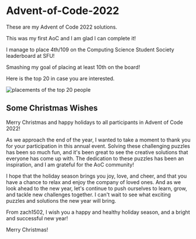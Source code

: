 # Advent-of-Code-2022

These are my Advent of Code 2022 solutions.

This was my first AoC and I am glad I can complete it!

I manage to place 4th/109 on the Computing Science Student Society leaderboard at SFU!

Smashing my goal of placing at least 10th on the board!

Here is the top 20 in case you are interested.

![placements of the top 20 people](https://i.imgur.com/I1EQ4qY.png)

## Some Christmas Wishes

Merry Christmas and happy holidays to all participants in Advent of Code 2022!

As we approach the end of the year, I wanted to take a moment to thank you for your participation in this annual event. Solving these challenging puzzles has been so much fun, and it's been great to see the creative solutions that everyone has come up with. The dedication to these puzzles has been an inspiration, and I am grateful for the AoC community!

I hope that the holiday season brings you joy, love, and cheer, and that you have a chance to relax and enjoy the company of loved ones. And as we look ahead to the new year, let's continue to push ourselves to learn, grow, and tackle new challenges together. I can't wait to see what exciting puzzles and solutions the new year will bring.

From zach1502, I wish you a happy and healthy holiday season, and a bright and successful new year!

Merry Christmas!

